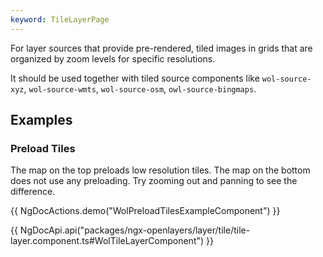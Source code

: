 ```yaml
---
keyword: TileLayerPage
---
```


For layer sources that provide pre-rendered, tiled images in grids that are organized by zoom levels for specific resolutions.

It should be used together with tiled source components like `wol-source-xyz`, `wol-source-wmts`, `wol-source-osm`, `owl-source-bingmaps`.

## Examples

### Preload Tiles

The map on the top preloads low resolution tiles. The map on the bottom does not use any preloading. Try zooming out and panning to see the difference.

{{ NgDocActions.demo("WolPreloadTilesExampleComponent") }}

{{ NgDocApi.api("packages/ngx-openlayers/layer/tile/tile-layer.component.ts#WolTileLayerComponent") }}
